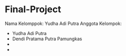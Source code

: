 # Final-Project
Nama Kelomppok: Yudha Adi Putra
Anggota Kelompok:
- Yudha Adi Putra
- Dendi Pratama Putra Pamungkas
-
-


